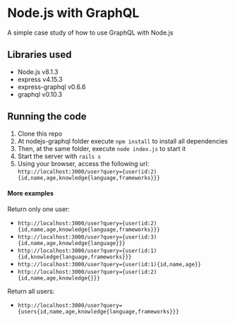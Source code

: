 # Node.js with GraphQL

A simple case study of how to use GraphQL with Node.js

## Libraries used
- Node.js v8.1.3
- express v4.15.3
- express-graphql v0.6.6
- graphql v0.10.3

## Running the code
1. Clone this repo
2. At nodejs-graphql folder execute ```npm install``` to install all dependencies
3. Then, at the same folder, execute ```node index.js``` to start it
5. Start the server with ```rails s```
6. Using your browser, access the following url: ```http://localhost:3000/user?query={user(id:2){id,name,age,knowledge{language,frameworks}}}```

#### More examples
Return only one user:
- ```http://localhost:3000/user?query={user(id:2){id,name,age,knowledge{language,frameworks}}}```
- ```http://localhost:3000/user?query={user(id:3){id,name,age,knowledge{language}}}```
- ```http://localhost:3000/user?query={user(id:1){id,knowledge{language,frameworks}}}```
- ```http://localhost:3000/user?query={user(id:1){id,name,age}}```
- ```http://localhost:3000/user?query={user(id:2){id,name,age,knowledge{}}}```

Return all users:
- ```http://localhost:3000/user?query={users{id,name,age,knowledge{language,frameworks}}}```